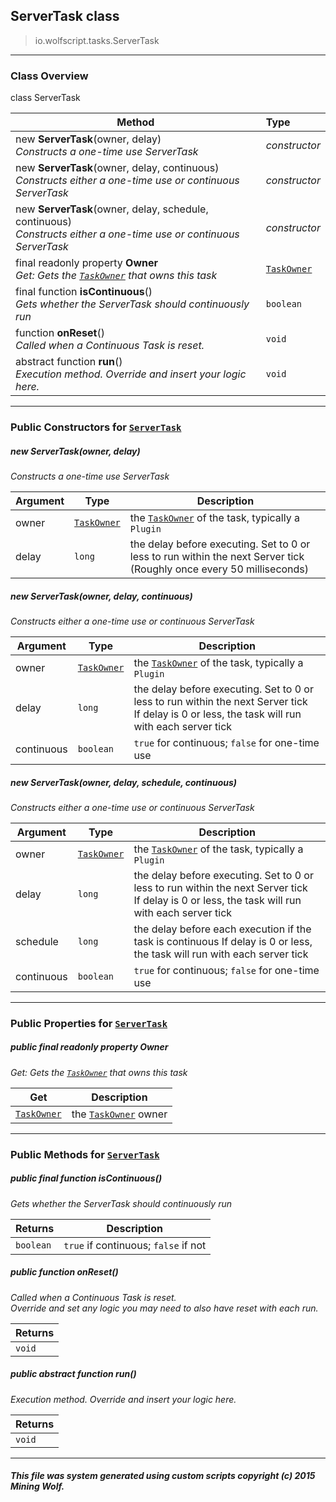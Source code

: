 ## ServerTask __class__

>io.wolfscript.tasks.ServerTask

---

### Class Overview

class ServerTask

Method | Type   
--- | :--- 
new __ServerTask__(owner, delay) <br> _Constructs a one-time use ServerTask_ | _constructor_
new __ServerTask__(owner, delay, continuous) <br> _Constructs either a one-time use or continuous ServerTask_ | _constructor_
new __ServerTask__(owner, delay, schedule, continuous) <br> _Constructs either a one-time use or continuous ServerTask_ | _constructor_
final readonly property __Owner__ <br> _Get: Gets the [`TaskOwner`](TaskOwner.md) that owns this task_ | [`TaskOwner`](TaskOwner.md)
final function __isContinuous__() <br> _Gets whether the ServerTask should continuously run_ | `boolean`
 function __onReset__() <br> _Called when a Continuous Task is reset._ | `void`
abstract function __run__() <br> _Execution method. Override and insert your logic here._ | `void`



---

### Public Constructors for [`ServerTask`](ServerTask.md)

##### <a id='servertask'></a>new __ServerTask__(owner, delay) 

_Constructs a one-time use ServerTask_

Argument | Type | Description  
--- | --- | --- 
owner | [`TaskOwner`](TaskOwner.md) | the [`TaskOwner`](TaskOwner.md) of the task, typically a `Plugin`
delay | `long` | the delay before executing. Set to 0 or less to run within the next Server tick (Roughly once every 50 milliseconds)

##### <a id='servertask'></a>new __ServerTask__(owner, delay, continuous) 

_Constructs either a one-time use or continuous ServerTask_

Argument | Type | Description  
--- | --- | --- 
owner | [`TaskOwner`](TaskOwner.md) | the [`TaskOwner`](TaskOwner.md) of the task, typically a `Plugin`
delay | `long` | the delay before executing. Set to 0 or less to run within the next Server tick<br> If delay is 0 or less, the task will run with each server tick
continuous | `boolean` | `true` for continuous; `false` for one-time use

##### <a id='servertask'></a>new __ServerTask__(owner, delay, schedule, continuous) 

_Constructs either a one-time use or continuous ServerTask_

Argument | Type | Description  
--- | --- | --- 
owner | [`TaskOwner`](TaskOwner.md) | the [`TaskOwner`](TaskOwner.md) of the task, typically a `Plugin`
delay | `long` | the delay before executing. Set to 0 or less to run within the next Server tick<br> If delay is 0 or less, the task will run with each server tick
schedule | `long` | the delay before each execution if the task is continuous If delay is 0 or less, the task will run with each server tick
continuous | `boolean` | `true` for continuous; `false` for one-time use

---

### Public Properties for [`ServerTask`](ServerTask.md)

##### <a id='owner'></a>public final readonly property __Owner__

_Get: Gets the [`TaskOwner`](TaskOwner.md) that owns this task_

Get | Description
--- | --- 
[`TaskOwner`](TaskOwner.md) | the [`TaskOwner`](TaskOwner.md) owner



---

### Public Methods for [`ServerTask`](ServerTask.md)

##### <a id='iscontinuous'></a>public final function __isContinuous__()

_Gets whether the ServerTask should continuously run_

Returns | Description
--- | --- 
`boolean` | `true` if continuous; `false` if not


##### <a id='onreset'></a>public  function __onReset__()

_Called when a Continuous Task is reset.<br> Override and set any logic you may need to also have reset with each run._

Returns | 
--- | 
`void` |


##### <a id='run'></a>public abstract function __run__()

_Execution method. Override and insert your logic here._

Returns | 
--- | 
`void` |


---


##### This file was system generated using custom scripts copyright (c) 2015 Mining Wolf.
	

